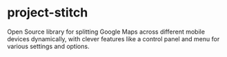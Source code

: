 project-stitch
==============

Open Source library for splitting Google Maps across different mobile devices dynamically, with clever features like a control panel and menu for various settings and options.
